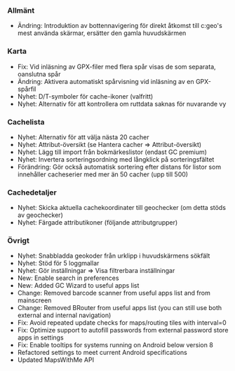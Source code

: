 ### Allmänt
- Ändring: Introduktion av bottennavigering för direkt åtkomst till c:geo's mest använda skärmar, ersätter den gamla huvudskärmen

### Karta
- Fix: Vid inläsning av GPX-filer med flera spår visas de som separata, oanslutna spår
- Ändring: Aktivera automatiskt spårvisning vid inläsning av en GPX-spårfil
- Nyhet: D/T-symboler för cache-ikoner (valfritt)
- Nyhet: Alternativ för att kontrollera om ruttdata saknas för nuvarande vy

### Cachelista
- Nyhet: Alternativ för att välja nästa 20 cacher
- Nyhet: Attribut-översikt (se Hantera cacher => Attribut-översikt)
- Nyhet: Lägg till import från bokmärkeslistor (endast GC premium)
- Nyhet: Invertera sorteringsordning med långklick på sorteringsfältet
- Förändring: Gör också automatisk sortering efter distans för listor som innehåller cacheserier med mer än 50 cacher (upp till 500)

### Cachedetaljer
- Nyhet: Skicka aktuella cachekoordinater till geochecker (om detta stöds av geochecker)
- Nyhet: Färgade attributikoner (följande attributgrupper)

### Övrigt
- Nyhet: Snabbladda geokoder från urklipp i huvudskärmens sökfält
- Nyhet: Stöd för 5 loggmallar
- Nyhet: Gör inställningar => Visa filtrerbara inställningar
- New: Enable search in preferences
- New: Added GC Wizard to useful apps list
- Change: Removed barcode scanner from useful apps list and from mainscreen
- Change: Removed BRouter from useful apps list (you can still use both external and internal navigation)
- Fix: Avoid repeated update checks for maps/routing tiles with interval=0
- Fix: Optimize support to autofill passwords from external password store apps in settings
- Fix: Enable tooltips for systems running on Android below version 8
- Refactored settings to meet current Android specifications
- Updated MapsWithMe API
